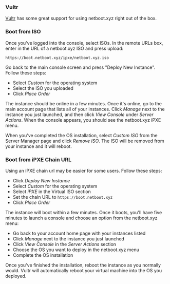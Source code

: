### Vultr

[Vultr](http://www.vultr.com/?ref=6870843) has some great support for using
netboot.xyz right out of the box.

### Boot from ISO

Once you've logged into the console, select ISOs.  In the remote URLs box,
enter in the URL of a netboot.xyz ISO and press upload:

    https://boot.netboot.xyz/ipxe/netboot.xyz.iso

Go back to the main console screen and press "Deploy New Instance". Follow
these steps:

* Select _Custom_ for the operating system
* Select the ISO you uploaded
* Click _Place Order_

The instance should be online in a few minutes.  Once it's online, go to the
main account page that lists all of your instances.  Click _Manage_ next to the
instance you just launched, and then click _View Console_ under
_Server Actions_. When the console appears, you should see the netboot.xyz
iPXE menu.

When you've completed the OS installation, select _Custom ISO_ from the Server
Manager page and click _Remove ISO_.  The ISO will be removed from your
instance and it will reboot.

### Boot from iPXE Chain URL

Using an iPXE chain url may be easier for some users.  Follow these steps:

* Click _Deploy New Instance_
* Select _Custom_ for the operating system
* Select _iPXE_ in the Virtual ISO section
* Set the chain URL to `https://boot.netboot.xyz`
* Click _Place Order_

The instance will boot within a few minutes.  Once it boots, you'll have five
minutes to launch a console and choose an option from the netboot.xyz menu:

* Go back to your account home page with your instances listed
* Click _Manage_ next to the instance you just launched
* Click _View Console_ in the _Server Actions_ section
* Choose the OS you want to deploy in the netboot.xyz menu
* Complete the OS installation

Once you've finished the installation, reboot the instance as you normally
would.  Vultr will automatically reboot your virtual machine into the OS you
deployed.
